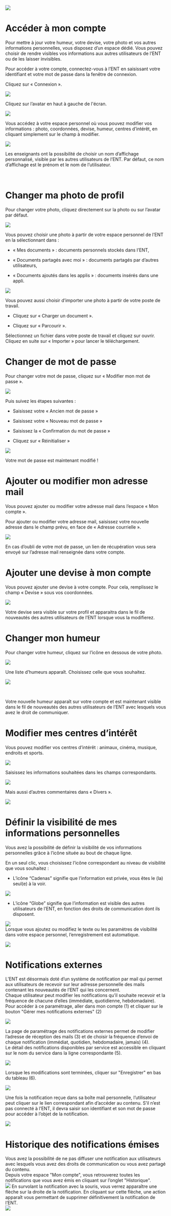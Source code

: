 ![](../../wp-content/uploads/2015/03/CC-BY-NC-SA-3.0-FR-300x105.png)

Accéder à mon compte
====================

Pour mettre à jour votre humeur, votre devise, votre photo et vos autres informations personnelles, vous disposez d’un espace dédié. Vous pouvez choisir de rendre visibles vos informations aux autres utilisateurs de l’ENT ou de les laisser invisibles.

Pour accéder à votre compte, connectez-vous à l’ENT en saisissant votre identifiant et votre mot de passe dans la fenêtre de connexion.

Cliquez sur « Connexion ».

![](../../wp-content/uploads/2015/07/m1.png)

Cliquez sur l’avatar en haut à gauche de l'écran.

![](../../wp-content/uploads/2016/07/Compte1.png)

Vous accédez à votre espace personnel où vous pouvez modifier vos informations : photo, coordonnées, devise, humeur, centres d’intérêt, en cliquant simplement sur le champ à modifier.

![](../../wp-content/uploads/2016/07/Compte2-1024x487.png)

Les enseignants ont la possibilité de choisir un nom d’affichage personnalisé, visible par les autres utilisateurs de l’ENT. Par défaut, ce nom d’affichage est le prénom et le nom de l’utilisateur.

 

Changer ma photo de profil
==========================

Pour changer votre photo, cliquez directement sur la photo ou sur l’avatar par défaut.

![](../../wp-content/uploads/2015/07/m3.jpg)

Vous pouvez choisir une photo à partir de votre espace personnel de l’ENT en la sélectionnant dans :

-   « Mes documents » : documents personnels stockés dans l’ENT,

-   « Documents partagés avec moi » : documents partagés par d’autres utilisateurs,

-   « Documents ajoutés dans les applis » : documents insérés dans une appli.

![](../../wp-content/uploads/2015/07/m4.png)

Vous pouvez aussi choisir d’importer une photo à partir de votre poste de travail.

-   Cliquez sur « Charger un document ».

-   Cliquez sur « Parcourir ».

Sélectionnez un fichier dans votre poste de travail et cliquez sur ouvrir. Cliquez en suite sur « Importer » pour lancer le téléchargement.

Changer de mot de passe
=======================

Pour changer votre mot de passe, cliquez sur « Modifier mon mot de passe ».

![](../../wp-content/uploads/2015/07/m7.png)

Puis suivez les étapes suivantes :

-   Saisissez votre « Ancien mot de passe »

-   Saisissez votre « Nouveau mot de passe »

-   Saisissez la « Confirmation du mot de passe »

-   Cliquez sur « Réinitialiser »

![](../../wp-content/uploads/2016/01/MON-COMPTE-1024x463.png)

Votre mot de passe est maintenant modifié !

Ajouter ou modifier mon adresse mail
====================================

Vous pouvez ajouter ou modifier votre adresse mail dans l’espace « Mon compte ».

Pour ajouter ou modifier votre adresse mail, saisissez votre nouvelle adresse dans le champ prévu, en face de « Adresse courrielle ».

![](../../wp-content/uploads/2016/07/Compte4-1024x379.png)

En cas d’oubli de votre mot de passe, un lien de récupération vous sera envoyé sur l’adresse mail renseignée dans votre compte.

Ajouter une devise à mon compte
===============================

Vous pouvez ajouter une devise à votre compte. Pour cela, remplissez le champ « Devise » sous vos coordonnées.

![](../../wp-content/uploads/2015/07/m10.png)

Votre devise sera visible sur votre profil et apparaitra dans le fil de nouveautés des autres utilisateurs de l’ENT lorsque vous la modifierez.

Changer mon humeur
==================

Pour changer votre humeur, cliquez sur l’icône en dessous de votre photo.

![](../../wp-content/uploads/2015/07/m11.png)

Une liste d’humeurs apparaît. Choisissez celle que vous souhaitez.

![](../../wp-content/uploads/2015/07/m12.png)

 

Votre nouvelle humeur apparaît sur votre compte et est maintenant visible dans le fil de nouveautés des autres utilisateurs de l’ENT avec lesquels vous avez le droit de communiquer.

Modifier mes centres d’intérêt
==============================

Vous pouvez modifier vos centres d’intérêt : animaux, cinéma, musique, endroits et sports.

![](../../wp-content/uploads/2015/07/m13.png)

Saisissez les informations souhaitées dans les champs correspondants.

![](../../wp-content/uploads/2015/07/m14.png)

Mais aussi d’autres commentaires dans « Divers ».

![](../../wp-content/uploads/2015/07/m15.png)

Définir la visibilité de mes informations personnelles
======================================================

Vous avez la possibilité de définir la visibilité de vos informations personnelles grâce à l’icône située au bout de chaque ligne.

En un seul clic, vous choisissez l’icône correspondant au niveau de visibilité que vous souhaitez :

-   L’icône “Cadenas” signifie que l’information est privée, vous êtes le (la) seul(e) à la voir.

![](../../wp-content/uploads/2015/07/m16.png)

-   L’icône “Globe” signifie que l’information est visible des autres utilisateurs de l’ENT, en fonction des droits de communication dont ils disposent.

![](../../wp-content/uploads/2015/07/m18.png)  
Lorsque vous ajoutez ou modifiez le texte ou les paramètres de visibilité dans votre espace personnel, l’enregistrement est automatique.

![](../../wp-content/uploads/2015/07/m19.png)

Notifications externes
======================

L’ENT est désormais doté d’un système de notification par mail qui permet aux utilisateurs de recevoir sur leur adresse personnelle des mails contenant les nouveautés de l’ENT qui les concernent.  
Chaque utilisateur peut modifier les notifications qu’il souhaite recevoir et la fréquence de chacune d’elles (immédiate, quotidienne, hebdomadaire).  
Pour accéder à ce paramétrage, aller dans mon compte (1) et cliquer sur le bouton "Gérer mes notifications externes" (2)

![](../../wp-content/uploads/2016/12/notif-ext2.png)

La page de paramétrage des notifications externes permet de modifier l’adresse de réception des mails (3) et de choisir la fréquence d’envoi de chaque notification (immédiat, quotidien, hebdomadaire, jamais) (4).  
Le détail des notifications disponibles par service est accessible en cliquant sur le nom du service dans la ligne correspondante (5).

![](../../wp-content/uploads/2016/07/notif2.png)

Lorsque les modifications sont terminées, cliquer sur "Enregistrer" en bas du tableau (6).

![](../../wp-content/uploads/2016/07/notif3.png)

Une fois la notification reçue dans sa boîte mail personnelle, l’utilisateur peut cliquer sur le lien correspondant afin d’accéder au contenu. S’il n’est pas connecté à l’ENT, il devra saisir son identifiant et son mot de passe pour accéder à l’objet de la notification.

![](../../wp-content/uploads/2016/12/notif-externe-réception.png)

Historique des notifications émises
===================================

Vous avez la possibilité de ne pas diffuser une notification aux utilisateurs avec lesquels vous avez des droits de communication ou vous avez partagé du contenu.  
Depuis votre espace "Mon compte", vous retrouverez toutes les notifications que vous avez émis en cliquant sur l’onglet "Historique".  
![](../../wp-content/uploads/2016/12/Fil-historique.png) En survolant la notification avec la souris, vous verrez apparaître une flèche sur la droite de la notification. En cliquant sur cette flèche, une action apparaît vous permettant de supprimer définitivement la notification de l’ENT.  
![](../../wp-content/uploads/2016/12/Fil-historique-suppression.png)
